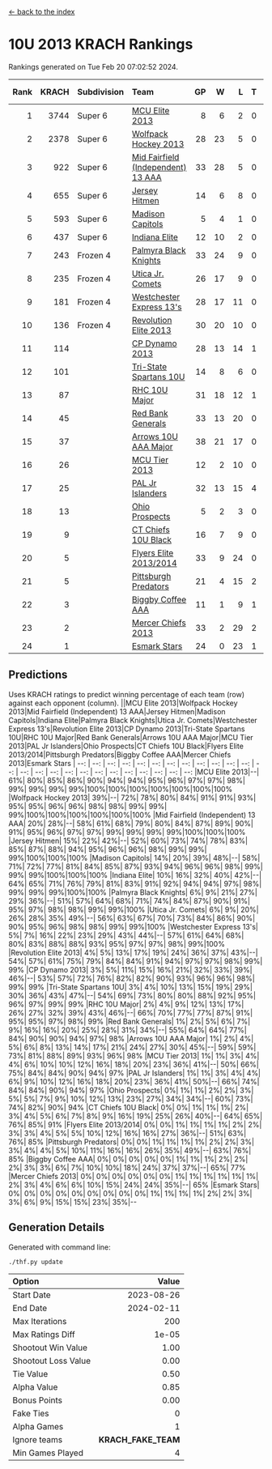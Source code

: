 [<- back to the index](readme.md)
# 10U 2013 KRACH Rankings
Rankings generated on Tue Feb 20 07:02:52 2024.

Rank|KRACH|Subdivision|Team|GP|W|L|T|OTW|OTL|SoS|Exp Wins|Win Diff
---:|---:|:---|:---|---:|---:|---:|---:|---:|---:|---:|---:|---:
1|3744|Super 6|[MCU Elite 2013](https://gamesheetstats.com/seasons/3664/teams/140889/schedule)|8|6|2|0|0|0|1348|6.8|-0.0
2|2378|Super 6|[Wolfpack Hockey 2013](https://gamesheetstats.com/seasons/3664/teams/140894/schedule)|28|23|5|0|0|1|791|23.8|-0.0
3|922|Super 6|[Mid Fairfield (Independent) 13 AAA](https://gamesheetstats.com/seasons/3664/teams/140891/schedule)|33|28|5|0|2|0|315|28.8|-0.0
4|655|Super 6|[Jersey Hitmen](https://gamesheetstats.com/seasons/3664/teams/140893/schedule)|14|6|8|0|0|1|1780|6.8|-0.0
5|593|Super 6|[Madison Capitols](https://gamesheetstats.com/seasons/3664/teams/162460/schedule)|5|4|1|0|1|0|180|4.9|0.0
6|437|Super 6|[Indiana Elite](https://gamesheetstats.com/seasons/3664/teams/144358/schedule)|12|10|2|0|0|0|132|10.9|0.0
7|243|Frozen 4|[Palmyra Black Knights](https://gamesheetstats.com/seasons/3664/teams/140906/schedule)|33|24|9|0|0|2|339|24.8|-0.0
8|235|Frozen 4|[Utica Jr. Comets](https://gamesheetstats.com/seasons/3664/teams/140900/schedule)|26|17|9|0|3|0|324|17.8|-0.0
9|181|Frozen 4|[Westchester Express 13's](https://gamesheetstats.com/seasons/3664/teams/140899/schedule)|28|17|11|0|0|2|413|17.8|-0.0
10|136|Frozen 4|[Revolution Elite 2013](https://gamesheetstats.com/seasons/3664/teams/140904/schedule)|30|20|10|0|2|1|274|20.8|-0.0
11|114||[CP Dynamo 2013](https://gamesheetstats.com/seasons/3664/teams/140901/schedule)|28|13|14|1|2|1|378|14.3|-0.0
12|101||[Tri-State Spartans 10U](https://gamesheetstats.com/seasons/3664/teams/144359/schedule)|14|8|6|0|0|1|228|8.9|0.0
13|87||[RHC 10U Major](https://gamesheetstats.com/seasons/3664/teams/140895/schedule)|31|18|12|1|2|2|185|19.3|-0.0
14|45||[Red Bank Generals](https://gamesheetstats.com/seasons/3664/teams/140896/schedule)|33|13|20|0|0|2|295|13.8|-0.0
15|37||[Arrows 10U AAA Major](https://gamesheetstats.com/seasons/3664/teams/140902/schedule)|38|21|17|0|0|1|127|21.8|-0.0
16|26||[MCU Tier 2013](https://gamesheetstats.com/seasons/3664/teams/140890/schedule)|12|2|10|0|2|0|355|2.8|-0.0
17|25||[PAL Jr Islanders](https://gamesheetstats.com/seasons/3664/teams/140903/schedule)|32|13|15|4|2|1|115|15.8|-0.0
18|13||[Ohio Prospects](https://gamesheetstats.com/seasons/3664/teams/199158/schedule)|5|2|3|0|0|0|108|2.9|0.0
19|9||[CT Chiefs 10U Black](https://gamesheetstats.com/seasons/3664/teams/140892/schedule)|16|7|9|0|1|0|44|7.8|-0.0
20|5||[Flyers Elite 2013/2014](https://gamesheetstats.com/seasons/3664/teams/140898/schedule)|33|9|24|0|0|0|48|9.8|-0.0
21|5||[Pittsburgh Predators](https://gamesheetstats.com/seasons/3664/teams/140907/schedule)|21|4|15|2|0|0|106|5.8|-0.0
22|3||[Biggby Coffee AAA](https://gamesheetstats.com/seasons/3664/teams/144357/schedule)|11|1|9|1|1|0|194|2.4|0.0
23|2||[Mercer Chiefs 2013](https://gamesheetstats.com/seasons/3664/teams/140897/schedule)|33|2|29|2|0|2|101|3.8|-0.0
24|1||[Esmark Stars](https://gamesheetstats.com/seasons/3664/teams/140905/schedule)|24|0|23|1|0|1|350|1.4|0.0

## Predictions
Uses KRACH ratings to predict winning percentage of each team (row) against each opponent (column).
||MCU Elite 2013|Wolfpack Hockey 2013|Mid Fairfield (Independent) 13 AAA|Jersey Hitmen|Madison Capitols|Indiana Elite|Palmyra Black Knights|Utica Jr. Comets|Westchester Express 13's|Revolution Elite 2013|CP Dynamo 2013|Tri-State Spartans 10U|RHC 10U Major|Red Bank Generals|Arrows 10U AAA Major|MCU Tier 2013|PAL Jr Islanders|Ohio Prospects|CT Chiefs 10U Black|Flyers Elite 2013/2014|Pittsburgh Predators|Biggby Coffee AAA|Mercer Chiefs 2013|Esmark Stars
| --: | --: | --: | --: | --: | --: | --: | --: | --: | --: | --: | --: | --: | --: | --: | --: | --: | --: | --: | --: | --: | --: | --: | --: | --: 
|MCU Elite 2013|--| 61%| 80%| 85%| 86%| 90%| 94%| 94%| 95%| 96%| 97%| 97%| 98%| 99%| 99%| 99%| 99%|100%|100%|100%|100%|100%|100%|100%
|Wolfpack Hockey 2013| 39%|--| 72%| 78%| 80%| 84%| 91%| 91%| 93%| 95%| 95%| 96%| 96%| 98%| 98%| 99%| 99%| 99%|100%|100%|100%|100%|100%|100%
|Mid Fairfield (Independent) 13 AAA| 20%| 28%|--| 58%| 61%| 68%| 79%| 80%| 84%| 87%| 89%| 90%| 91%| 95%| 96%| 97%| 97%| 99%| 99%| 99%| 99%|100%|100%|100%
|Jersey Hitmen| 15%| 22%| 42%|--| 52%| 60%| 73%| 74%| 78%| 83%| 85%| 87%| 88%| 94%| 95%| 96%| 96%| 98%| 99%| 99%| 99%|100%|100%|100%
|Madison Capitols| 14%| 20%| 39%| 48%|--| 58%| 71%| 72%| 77%| 81%| 84%| 85%| 87%| 93%| 94%| 96%| 96%| 98%| 99%| 99%| 99%|100%|100%|100%
|Indiana Elite| 10%| 16%| 32%| 40%| 42%|--| 64%| 65%| 71%| 76%| 79%| 81%| 83%| 91%| 92%| 94%| 94%| 97%| 98%| 99%| 99%| 99%|100%|100%
|Palmyra Black Knights|  6%|  9%| 21%| 27%| 29%| 36%|--| 51%| 57%| 64%| 68%| 71%| 74%| 84%| 87%| 90%| 91%| 95%| 97%| 98%| 98%| 99%| 99%|100%
|Utica Jr. Comets|  6%|  9%| 20%| 26%| 28%| 35%| 49%|--| 56%| 63%| 67%| 70%| 73%| 84%| 86%| 90%| 90%| 95%| 96%| 98%| 98%| 99%| 99%|100%
|Westchester Express 13's|  5%|  7%| 16%| 22%| 23%| 29%| 43%| 44%|--| 57%| 61%| 64%| 68%| 80%| 83%| 88%| 88%| 93%| 95%| 97%| 97%| 98%| 99%|100%
|Revolution Elite 2013|  4%|  5%| 13%| 17%| 19%| 24%| 36%| 37%| 43%|--| 54%| 57%| 61%| 75%| 79%| 84%| 84%| 91%| 94%| 97%| 97%| 98%| 99%| 99%
|CP Dynamo 2013|  3%|  5%| 11%| 15%| 16%| 21%| 32%| 33%| 39%| 46%|--| 53%| 57%| 72%| 76%| 82%| 82%| 90%| 93%| 96%| 96%| 98%| 99%| 99%
|Tri-State Spartans 10U|  3%|  4%| 10%| 13%| 15%| 19%| 29%| 30%| 36%| 43%| 47%|--| 54%| 69%| 73%| 80%| 80%| 88%| 92%| 95%| 96%| 97%| 99%| 99%
|RHC 10U Major|  2%|  4%|  9%| 12%| 13%| 17%| 26%| 27%| 32%| 39%| 43%| 46%|--| 66%| 70%| 77%| 77%| 87%| 91%| 95%| 95%| 97%| 98%| 99%
|Red Bank Generals|  1%|  2%|  5%|  6%|  7%|  9%| 16%| 16%| 20%| 25%| 28%| 31%| 34%|--| 55%| 64%| 64%| 77%| 84%| 90%| 90%| 94%| 97%| 98%
|Arrows 10U AAA Major|  1%|  2%|  4%|  5%|  6%|  8%| 13%| 14%| 17%| 21%| 24%| 27%| 30%| 45%|--| 59%| 59%| 73%| 81%| 88%| 89%| 93%| 96%| 98%
|MCU Tier 2013|  1%|  1%|  3%|  4%|  4%|  6%| 10%| 10%| 12%| 16%| 18%| 20%| 23%| 36%| 41%|--| 50%| 66%| 75%| 84%| 84%| 90%| 94%| 97%
|PAL Jr Islanders|  1%|  1%|  3%|  4%|  4%|  6%|  9%| 10%| 12%| 16%| 18%| 20%| 23%| 36%| 41%| 50%|--| 66%| 74%| 84%| 84%| 90%| 94%| 97%
|Ohio Prospects|  0%|  1%|  1%|  2%|  2%|  3%|  5%|  5%|  7%|  9%| 10%| 12%| 13%| 23%| 27%| 34%| 34%|--| 60%| 73%| 74%| 82%| 90%| 94%
|CT Chiefs 10U Black|  0%|  0%|  1%|  1%|  1%|  2%|  3%|  4%|  5%|  6%|  7%|  8%|  9%| 16%| 19%| 25%| 26%| 40%|--| 64%| 65%| 76%| 85%| 91%
|Flyers Elite 2013/2014|  0%|  0%|  1%|  1%|  1%|  1%|  2%|  2%|  3%|  3%|  4%|  5%|  5%| 10%| 12%| 16%| 16%| 27%| 36%|--| 51%| 63%| 76%| 85%
|Pittsburgh Predators|  0%|  0%|  1%|  1%|  1%|  1%|  2%|  2%|  3%|  3%|  4%|  4%|  5%| 10%| 11%| 16%| 16%| 26%| 35%| 49%|--| 63%| 76%| 85%
|Biggby Coffee AAA|  0%|  0%|  0%|  0%|  0%|  1%|  1%|  1%|  2%|  2%|  2%|  3%|  3%|  6%|  7%| 10%| 10%| 18%| 24%| 37%| 37%|--| 65%| 77%
|Mercer Chiefs 2013|  0%|  0%|  0%|  0%|  0%|  0%|  1%|  1%|  1%|  1%|  1%|  1%|  2%|  3%|  4%|  6%|  6%| 10%| 15%| 24%| 24%| 35%|--| 65%
|Esmark Stars|  0%|  0%|  0%|  0%|  0%|  0%|  0%|  0%|  0%|  1%|  1%|  1%|  1%|  2%|  2%|  3%|  3%|  6%|  9%| 15%| 15%| 23%| 35%|--

## Generation Details

Generated with command line:
```
./thf.py update
```

| Option | Value |
| :----- | ----: |
| Start Date | 2023-08-26 |
| End Date | 2024-02-11 |
| Max Iterations | 200 |
| Max Ratings Diff | 1e-05 |
| Shootout Win Value | 1.00 |
| Shootout Loss Value | 0.00 |
| Tie Value | 0.50 |
| Alpha Value | 0.85 |
| Bonus Points | 0.00 |
| Fake Ties | 0 |
| Alpha Games | 1 |
| Ignore teams | __KRACH_FAKE_TEAM__ |
| Min Games Played | 4 |

